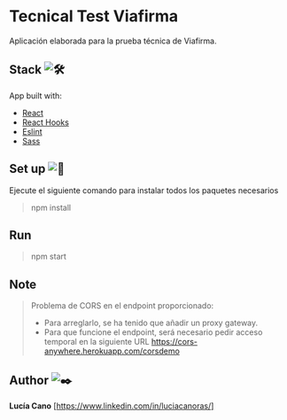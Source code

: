 # Tecnical Test Viafirma

Aplicación elaborada para la prueba técnica de Viafirma.

## Stack ![🛠️](https://fonts.gstatic.com/s/e/notoemoji/13.1.1/1f6e0_fe0f/32.png)

App built with:

- [React](<[https://reactjs.org/](https://reactjs.org/)>)
- [React Hooks](<[https://reactjs.org/docs/hooks-intro.html](https://reactjs.org/docs/hooks-intro.html)>)
- [Eslint](<[https://eslint.org/](https://eslint.org/)>)
- [Sass](<[https://sass-lang.com/](https://sass-lang.com/)>)

## Set up ![🔧](https://fonts.gstatic.com/s/e/notoemoji/13.1.1/1f527/32.png)

Ejecute el siguiente comando para instalar todos los paquetes necesarios

> npm install

## Run

> npm start

## Note

> Problema de CORS en el endpoint proporcionado:
>
> - Para arreglarlo, se ha tenido que añadir un proxy gateway.
> - Para que funcione el endpoint, será necesario pedir acceso temporal en la siguiente URL https://cors-anywhere.herokuapp.com/corsdemo

## Author ![✒️](https://fonts.gstatic.com/s/e/notoemoji/13.1.1/2712_fe0f/32.png)

**Lucía Cano** [https://www.linkedin.com/in/luciacanoras/]
